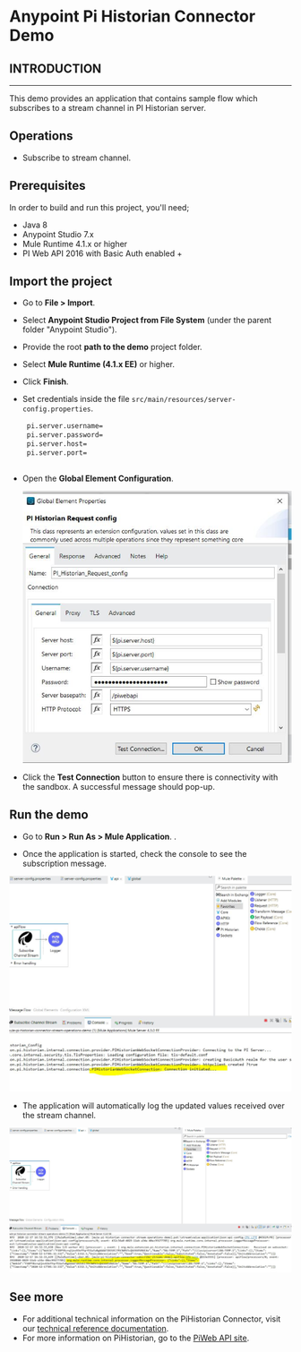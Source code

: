 Anypoint Pi Historian Connector Demo
==================================


## INTRODUCTION
------------


This demo provides an application that contains sample flow which subscribes to a stream channel in PI Historian server.

## Operations

   * Subscribe to stream channel.


## Prerequisites
In order to build and run this project, you'll need;
* Java 8
* Anypoint Studio 7.x
* Mule Runtime 4.1.x or higher
* PI Web API 2016 with Basic Auth enabled +


## Import the project

* Go to **File > Import**.
* Select **Anypoint Studio Project from File System** (under the parent folder "Anypoint Studio").
* Provide the root **path to the demo** project folder.
* Select **Mule Runtime (4.1.x EE)** or higher.
* Click **Finish**.
* Set credentials inside the file `src/main/resources/server-config.properties`.

   ```
    pi.server.username=
    pi.server.password=
    pi.server.host=
    pi.server.port=
    
   ```
   
* Open the **Global Element Configuration**.

   ![Global Element](images/pi-historian-config.JPG)
   
* Click the **Test Connection** button to ensure there is connectivity with the sandbox. A successful message should pop-up.

## Run the demo

* Go to **Run > Run As > Mule Application**. .

* Once the application is started, check the console to see the subscription message.

![Successful connection Log](images/subscription-successful.JPG)

* The application will automatically log the updated values received over the stream channel.

![Message received Log](images/message-received.JPG)



## See more
* For additional technical information on the PiHistorian Connector, visit our [technical reference documentation](TBA).
* For more information on PiHistorian, go to the [PiWeb API site](https://techsupport.osisoft.com/Documentation/PI-Web-API/help.html).
